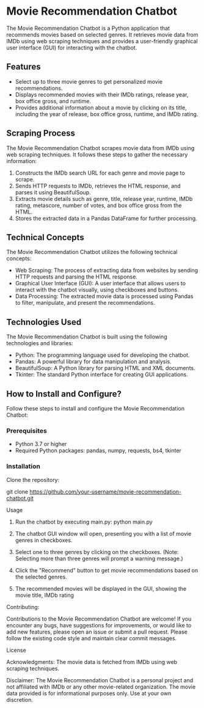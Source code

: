 # Movie Recommendation Chatbot

The Movie Recommendation Chatbot is a Python application that recommends movies based on selected genres. It retrieves movie data from IMDb using web scraping techniques and provides a user-friendly graphical user interface (GUI) for interacting with the chatbot.

## Features

- Select up to three movie genres to get personalized movie recommendations.
- Displays recommended movies with their IMDb ratings, release year, box office gross, and runtime.
- Provides additional information about a movie by clicking on its title, including the year of release, box office gross, runtime, and IMDb rating.

## Scraping Process

The Movie Recommendation Chatbot scrapes movie data from IMDb using web scraping techniques. It follows these steps to gather the necessary information:

1. Constructs the IMDb search URL for each genre and movie page to scrape.
2. Sends HTTP requests to IMDb, retrieves the HTML response, and parses it using BeautifulSoup.
3. Extracts movie details such as genre, title, release year, runtime, IMDb rating, metascore, number of votes, and box office gross from the HTML.
4. Stores the extracted data in a Pandas DataFrame for further processing.

## Technical Concepts

The Movie Recommendation Chatbot utilizes the following technical concepts:

- Web Scraping: The process of extracting data from websites by sending HTTP requests and parsing the HTML response.
- Graphical User Interface (GUI): A user interface that allows users to interact with the chatbot visually, using checkboxes and buttons.
- Data Processing: The extracted movie data is processed using Pandas to filter, manipulate, and present the recommendations.

## Technologies Used

The Movie Recommendation Chatbot is built using the following technologies and libraries:

- Python: The programming language used for developing the chatbot.
- Pandas: A powerful library for data manipulation and analysis.
- BeautifulSoup: A Python library for parsing HTML and XML documents.
- Tkinter: The standard Python interface for creating GUI applications.

## How to Install and Configure?

Follow these steps to install and configure the Movie Recommendation Chatbot:

### Prerequisites

- Python 3.7 or higher
- Required Python packages: pandas, numpy, requests, bs4, tkinter

### Installation

Clone the repository:

git clone https://github.com/your-username/movie-recommendation-chatbot.git

Usage

1. Run the chatbot by executing main.py:  python main.py

2. The chatbot GUI window will open, presenting you with a list of movie genres in checkboxes.

3. Select one to three genres by clicking on the checkboxes. (Note: Selecting more than three genres will prompt a warning message.)

4. Click the "Recommend" button to get movie recommendations based on the selected genres.

5. The recommended movies will be displayed in the GUI, showing the movie title, IMDb rating


Contributing:

Contributions to the Movie Recommendation Chatbot are welcome! If you encounter any bugs, have suggestions for improvements, or would like to add new features, please open an issue or submit a pull request. Please follow the existing code style and maintain clear commit messages.

License


Acknowledgments:
The movie data is fetched from IMDb using web scraping techniques.

Disclaimer:
The Movie Recommendation Chatbot is a personal project and not affiliated with IMDb or any other movie-related organization. The movie data provided is for informational purposes only. Use at your own discretion.
